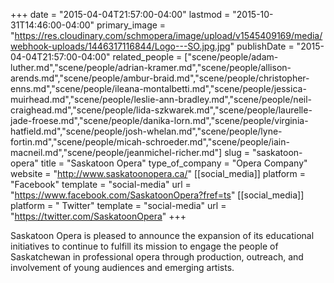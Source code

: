 +++
date = "2015-04-04T21:57:00-04:00"
lastmod = "2015-10-31T14:46:00-04:00"
primary_image = "https://res.cloudinary.com/schmopera/image/upload/v1545409169/media/webhook-uploads/1446317116844/Logo---SO.jpg.jpg"
publishDate = "2015-04-04T21:57:00-04:00"
related_people = ["scene/people/adam-luther.md","scene/people/adrian-kramer.md","scene/people/allison-arends.md","scene/people/ambur-braid.md","scene/people/christopher-enns.md","scene/people/ileana-montalbetti.md","scene/people/jessica-muirhead.md","scene/people/leslie-ann-bradley.md","scene/people/neil-craighead.md","scene/people/lida-szkwarek.md","scene/people/laurelle-jade-froese.md","scene/people/danika-lorn.md","scene/people/virginia-hatfield.md","scene/people/josh-whelan.md","scene/people/lyne-fortin.md","scene/people/micah-schroeder.md","scene/people/iain-macneil.md","scene/people/jeanmichel-richer.md"]
slug = "saskatoon-opera"
title = "Saskatoon Opera"
type_of_company = "Opera Company"
website = "http://www.saskatoonopera.ca/"
[[social_media]]
platform = "Facebook"
template = "social-media"
url = "https://www.facebook.com/SaskatoonOpera?fref=ts"
[[social_media]]
platform = " Twitter"
template = "social-media"
url = "https://twitter.com/SaskatoonOpera"
+++

<p>
	Saskatoon Opera is pleased to announce the expansion of its educational initiatives to continue to fulfill its mission to engage the people of Saskatchewan in professional opera through production, outreach, and involvement of young audiences and emerging artists.
</p>
